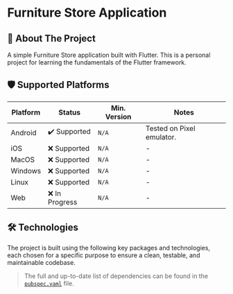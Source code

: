# Furniture Store Application

## 🎯 About The Project
A simple Furniture Store application built with Flutter. This is a personal project for learning the fundamentals of the Flutter framework.

## 🛡️ Supported Platforms

| Platform | Status | Min. Version | Notes |
|---|---|---|---|
| Android | ✔️ Supported | `N/A` | Tested on Pixel emulator. |
| iOS | ❌ Supported | `N/A` |  - |
| MacOS | ❌ Supported | `N/A` |  - |
| Windows | ❌ Supported | `N/A` |  - |
| Linux | ❌ Supported | `N/A` |  - |
| Web | ❌ In Progress | `N/A` | - |

## 🛠️ Technologies
The project is built using the following key packages and technologies, each chosen for a specific purpose to ensure a clean, testable, and maintainable codebase.

> The full and up-to-date list of dependencies can be found in the [`pubspec.yaml`](./pubspec.yaml) file.



